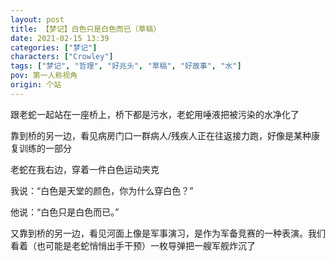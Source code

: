 ```yaml
---
layout: post
title: 【梦记】白色只是白色而已（草稿）
date: 2021-02-15 13:39
categories: ["梦记"]
characters: ["Crowley"]
tags: ["梦记", "哲理", "好兆头", "草稿", "好故事", "水"]
pov: 第一人称视角
origin: 个站
---
```


跟老蛇一起站在一座桥上，桥下都是污水，老蛇用唾液把被污染的水净化了

靠到桥的另一边，看见病房门口一群病人/残疾人正在往返接力跑，好像是某种康复训练的一部分

老蛇在我右边，穿着一件白色运动夹克

我说：“白色是天堂的颜色，你为什么穿白色？”

他说：“白色只是白色而已。”

又靠到桥的另一边，看见河面上像是军事演习，是作为军备竞赛的一种表演。我们看着（也可能是老蛇悄悄出手干预）一枚导弹把一艘军舰炸沉了

